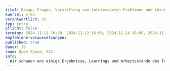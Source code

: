 ```yaml
---
titel: Recap, Fragen, Vorstellung von interessanten Problemen und Lösungen
kuerzel: v-ko
verantwortlich: cn
typ: retro
pflicht: false
termine: 2024-11-11 16:30, 2024-11-12 16:00, 2024-11-14 16:00, 2024-11-18 16:00, 2024-11-19 16:00, 2024-11-21 16:00
empfohlene-voraussetzungen:
published: true
dauer: 30
raum: Open Space, S22
info: |
  Wir schauen uns einige Ergebnisse, Learnings und Arbeitsstände des Tages an und rekapitulieren die wesentlichen Themen und Herausforderungen.
---
```

